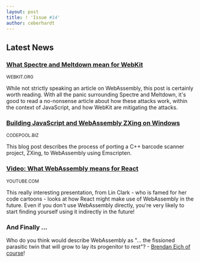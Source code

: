 ```yaml
---
layout: post
title: ! 'Issue #14'
author: ceberhardt
---
```


## Latest News

### [What Spectre and Meltdown mean for WebKit](https://webkit.org/blog/8048/what-spectre-and-meltdown-mean-for-webkit/)

<small>WEBKIT.ORG</small>

While not strictly speaking an article on WebAssembly, this post is certainly worth reading. With all the panic surrounding Spectre and Meltdown, it's good to read a no-nonsense article about how these attacks work, within the context of JavaScript, and how WebKit are mitigating the attacks.


### [Building JavaScript and WebAssembly ZXing on Windows](http://www.codepool.biz/building-webassembly-zxing-windows.html)

<small>CODEPOOL.BIZ</small>

This blog post describes the process of porting a C++ barcode scanner project, ZXing, to WebAssembly using Emscripten.


### [Video: What WebAssembly means for React](https://tbfleming.github.io/cib/)

<small>YOUTUBE.COM</small>

This really interesting presentation, from Lin Clark - who is famed for her code cartoons - looks at how React might make use of WebAssembly in the future. Even if you don't use WebAssembly directly, you're very likely to start finding yourself using it indirectly in the future!


### And Finally ...

Who do you think would describe WebAssembly as "... the fissioned parasitic twin that will grow to lay its progenitor to rest"? - [Brendan Eich of course](https://twitter.com/BrendanEich/status/951722514027225089)!
